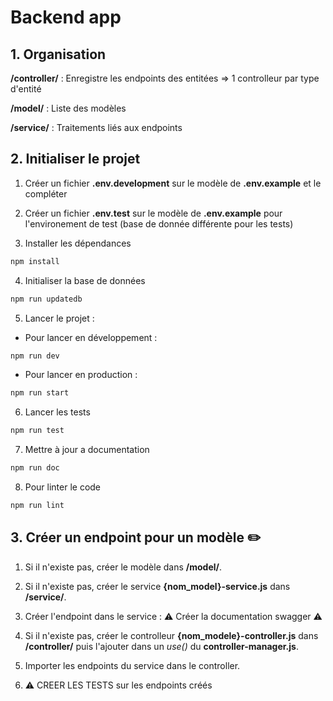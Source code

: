 # Backend app

## 1. Organisation
**/controller/** : Enregistre les endpoints des entitées => 1 controlleur par type d'entité

**/model/** : Liste des modèles

**/service/** : Traitements liés aux endpoints


## 2. Initialiser le projet

1. Créer un fichier **.env.development** sur le modèle de **.env.example** et le compléter


2. Créer un fichier **.env.test** sur le modèle de **.env.example** pour l'environement de test (base de donnée différente pour les tests)


3. Installer les dépendances
```bash
npm install
```

4. Initialiser la base de données

```bash
npm run updatedb
```

5. Lancer le projet :

- Pour lancer en développement :
```bash
npm run dev
```
- Pour lancer en production :
```bash
npm run start
```

6. Lancer les tests
```bash
npm run test
```

7. Mettre à jour a documentation
```bash
npm run doc
```

8. Pour linter le code
```bash
npm run lint
```

## 3. Créer un endpoint pour un modèle ✏️
1. Si il n'existe pas, créer le modèle dans **/model/**.


2. Si il n'existe pas, créer le service **{nom_model}-service.js** dans **/service/**.


3. Créer l'endpoint dans le service : ⚠️ Créer la documentation swagger ⚠️


4. Si il n'existe pas, créer le controlleur **{nom_modele}-controller.js** dans **/controller/**
puis l'ajouter dans un _use()_ du **controller-manager.js**.


5. Importer les endpoints du service dans le controller.


6. ⚠️ CREER LES TESTS sur les endpoints créés

